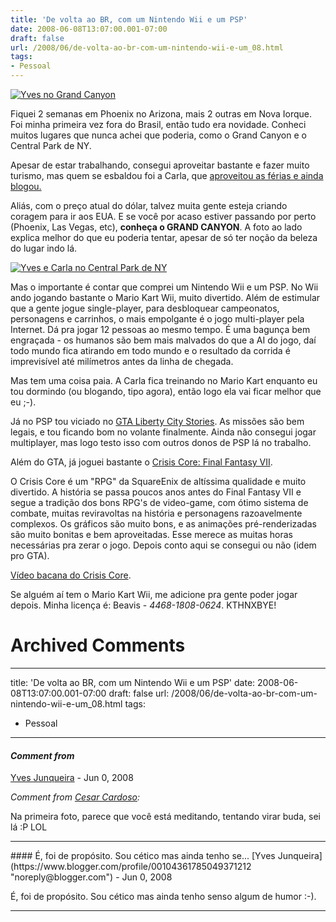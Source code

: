 ```yaml
---
title: 'De volta ao BR, com um Nintendo Wii e um PSP'
date: 2008-06-08T13:07:00.001-07:00
draft: false
url: /2008/06/de-volta-ao-br-com-um-nintendo-wii-e-um_08.html
tags: 
- Pessoal
---
```


[![](http://cetico.org/tech/wp-content/uploads/2008/06/s5300018-300x225.jpg "Yves no Grand Canyon")](http://cetico.org/tech/wp-content/uploads/2008/06/s5300018.jpg)

  

Fiquei 2 semanas em Phoenix no Arizona, mais 2 outras em Nova Iorque. Foi minha primeira vez fora do Brasil, então tudo era novidade. Conheci muitos lugares que nunca achei que poderia, como o Grand Canyon e o Central Park de NY.

  

Apesar de estar trabalhando, consegui aproveitar bastante e fazer muito turismo, mas quem se esbaldou foi a Carla, que [aproveitou as férias e ainda blogou.](http://whodsay.blogspot.com/2008/05/de-volta-ao-inicio.html)

  

Aliás, com o preço atual do dólar, talvez muita gente esteja criando coragem para ir aos EUA. E se você por acaso estiver passando por perto (Phoenix, Las Vegas, etc), **conheça o GRAND CANYON**. A foto ao lado explica melhor do que eu poderia tentar, apesar de só ter noção da beleza do lugar indo lá.

  

[![](http://cetico.org/tech/wp-content/uploads/2008/06/gedc0094-300x225.jpg "Yves e Carla no Central Park de NY")](http://cetico.org/tech/wp-content/uploads/2008/06/gedc0094.jpg)

  

Mas o importante é contar que comprei um Nintendo Wii e um PSP. No Wii ando jogando bastante o Mario Kart Wii, muito divertido. Além de estimular que a gente jogue single-player, para desbloquear campeonatos, personagens e carrinhos, o mais empolgante é o jogo multi-player pela Internet. Dá pra jogar 12 pessoas ao mesmo tempo. É uma bagunça bem engraçada - os humanos são bem mais malvados do que a AI do jogo, daí todo mundo fica atirando em todo mundo e o resultado da corrida é imprevisível até milímetros antes da linha de chegada.

  

  

Mas tem uma coisa paia. A Carla fica treinando no Mario Kart enquanto eu tou dormindo (ou blogando, tipo agora), então logo ela vai ficar melhor que eu ;-).

  

Já no PSP tou viciado no [GTA Liberty City Stories](http://www.mobygames.com/game/psp/grand-theft-auto-liberty-city-stories). As missões são bem legais, e tou ficando bom no volante finalmente. Ainda não consegui jogar multiplayer, mas logo testo isso com outros donos de PSP lá no trabalho.

  

  

Além do GTA, já joguei bastante o [Crisis Core: Final Fantasy VII](http://www.mobygames.com/game/psp/crisis-core-final-fantasy-vii).

  
  

O Crisis Core é um "RPG" da SquareEnix de altíssima qualidade e muito divertido. A história se passa poucos anos antes do Final Fantasy VII e segue a tradição dos bons RPG's de video-game, com ótimo sistema de combate, muitas reviravoltas na história e personagens razoavelmente complexos. Os gráficos são muito bons, e as animações pré-renderizadas são muito bonitas e bem aproveitadas. Esse merece as muitas horas necessárias pra zerar o jogo. Depois conto aqui se consegui ou não (idem pro GTA).  
  

[Vídeo bacana do Crisis Core](http://www.youtube.com/watch?v=l6ZaSipHuO4).

  
  

Se alguém aí tem o Mario Kart Wii, me adicione pra gente poder jogar depois. Minha licença é: Beavis - _4468-1808-0624_. KTHNXBYE!
# Archived Comments
---
title: 'De volta ao BR, com um Nintendo Wii e um PSP'
date: 2008-06-08T13:07:00.001-07:00
draft: false
url: /2008/06/de-volta-ao-br-com-um-nintendo-wii-e-um_08.html
tags: 
- Pessoal
---

#### _Comment from_
[Yves Junqueira](https://www.blogger.com/profile/00104361785049371212 "noreply@blogger.com") - <time datetime="2008-06-08T14:56:00.000-07:00">Jun 0, 2008</time>

_Comment from [Cesar Cardoso](http://fudeblog.zyakannazio.eti.br):_  
  
Na primeira foto, parece que você está meditando, tentando virar buda, sei lá :P LOL
<hr />
#### É, foi de propósito. Sou cético mas ainda tenho se...
[Yves Junqueira](https://www.blogger.com/profile/00104361785049371212 "noreply@blogger.com") - <time datetime="2008-06-08T15:19:00.000-07:00">Jun 0, 2008</time>

É, foi de propósito. Sou cético mas ainda tenho senso algum de humor :-).
<hr />
